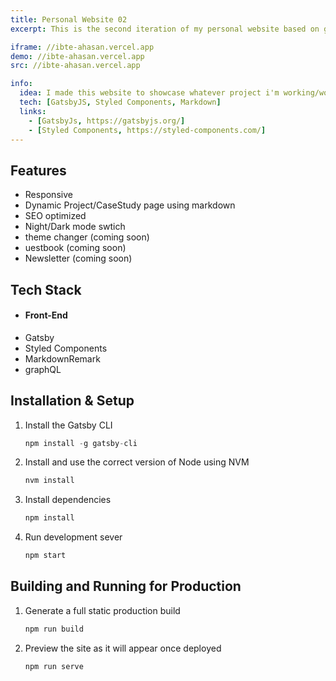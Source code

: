 ```yaml
---
title: Personal Website 02
excerpt: This is the second iteration of my personal website based on gatsby and styled-components.

iframe: //ibte-ahasan.vercel.app
demo: //ibte-ahasan.vercel.app
src: //ibte-ahasan.vercel.app

info:
  idea: I made this website to showcase whatever project i'm working/worked on.This website's design was inspired from a few website I came accross recently.
  tech: [GatsbyJS, Styled Components, Markdown]
  links:
    - [GatsbyJs, https://gatsbyjs.org/]
    - [Styled Components, https://styled-components.com/]
---
```


## Features

- Responsive
- Dynamic Project/CaseStudy page using markdown
- SEO optimized
- Night/Dark mode swtich
- theme changer (coming soon)
- uestbook (coming soon)
- Newsletter (coming soon)

## Tech Stack

- #### Front-End
- Gatsby
- Styled Components
- MarkdownRemark
- graphQL

## Installation & Setup

1. Install the Gatsby CLI
   ```js
   npm install -g gatsby-cli
   ```
2. Install and use the correct version of Node using NVM
   ```js
   nvm install
   ```
3. Install dependencies
   ```js 
   npm install
   ```
4. Run development sever
   ```js
   npm start
   ```

## Building and Running for Production

1. Generate a full static production build
   ```js
   npm run build
   ```
2. Preview the site as it will appear once deployed
   ```js 
   npm run serve
   ```
